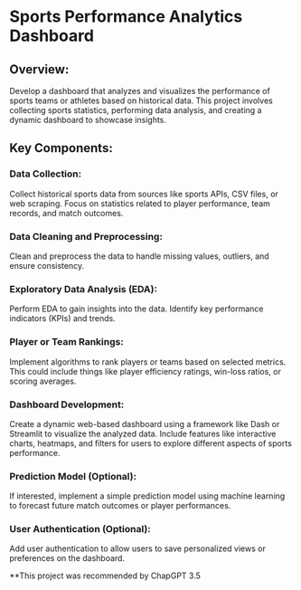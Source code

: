 # Sports Performance Analytics Dashboard

## Overview:
Develop a dashboard that analyzes and visualizes the performance of sports teams or athletes based on historical data. This project involves collecting sports statistics, performing data analysis, and creating a dynamic dashboard to showcase insights.

## Key Components:
### Data Collection:
Collect historical sports data from sources like sports APIs, CSV files, or web scraping. Focus on statistics related to player performance, team records, and match outcomes.

### Data Cleaning and Preprocessing:
Clean and preprocess the data to handle missing values, outliers, and ensure consistency.

### Exploratory Data Analysis (EDA):
Perform EDA to gain insights into the data. Identify key performance indicators (KPIs) and trends.

### Player or Team Rankings:
Implement algorithms to rank players or teams based on selected metrics. This could include things like player efficiency ratings, win-loss ratios, or scoring averages.

### Dashboard Development:
Create a dynamic web-based dashboard using a framework like Dash or Streamlit to visualize the analyzed data.
Include features like interactive charts, heatmaps, and filters for users to explore different aspects of sports performance.

### Prediction Model (Optional):
If interested, implement a simple prediction model using machine learning to forecast future match outcomes or player performances.

### User Authentication (Optional):
Add user authentication to allow users to save personalized views or preferences on the dashboard.


**This project was recommended by ChapGPT 3.5